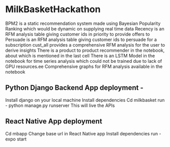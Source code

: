 # MilkBasketHackathon
BPM2 is a static recommendation system made using Bayesian Popularity Ranking which would be dynamic on supplying real time data
Recency is an RFM analysis table giving customer ids in priority to provide offers to
Persuade is an RFM analysis table giving customer ids to persuade for a subscription
cust_all provides a comprehensive RFM analysis for the user to derive insights
There is a product to product recommender in the notebook, about which is mentioned in the last cell
There is an LSTM Model in the notebook for time series analysis which could not be trained due to lack of GPU resources.ee
Comprehensive graphs for RFM analysis available in the notebook

## Python Django Backend App deployment -
Install django on your local machine
Install dependencies
Cd milkbasket
run - python manage.py runserver
This will live the APIs

## React Native App deployment
Cd mbapp
Change base url in React Native app
Install dependencies
run - expo start
